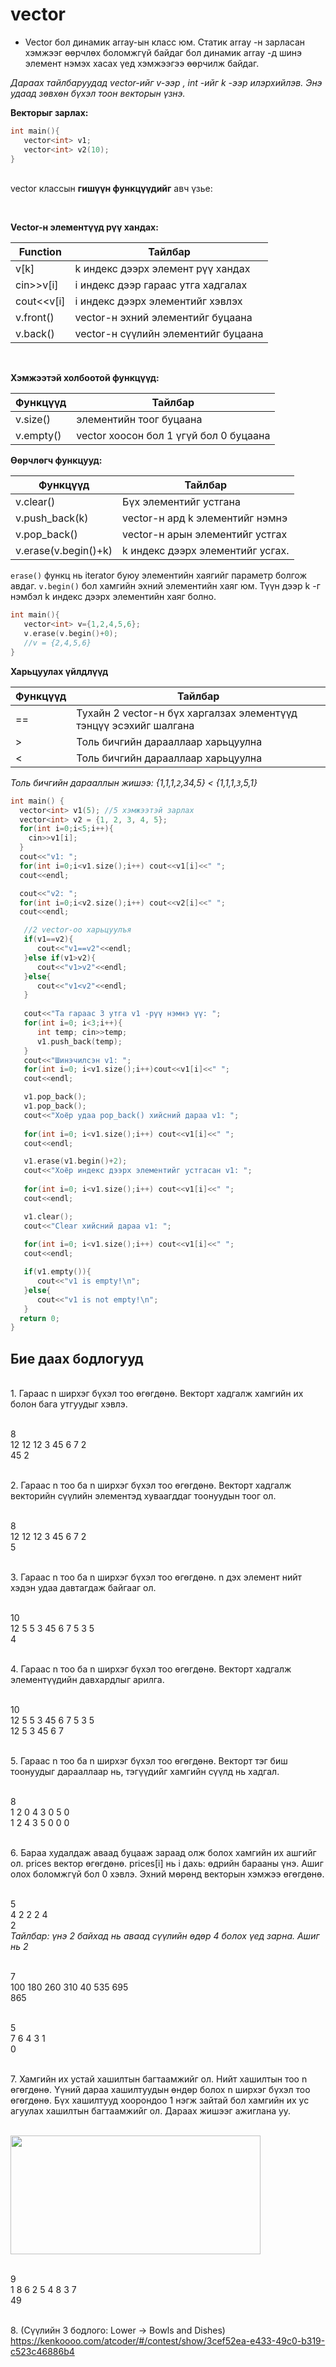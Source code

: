 # vector

- Vector бол динамик array-ын класс юм. Статик array -н зарласан хэмжээг өөрчлөх боломжгүй байдаг бол динамик array -д шинэ элемент нэмэх хасах үед хэмжээгээ өөрчилж байдаг. 
  

*Дараах тайлбаруудад vector-ийг v-ээр , int -ийг k -ээр илэрхийлэв. Энэ удаад зөвхөн бүхэл тоон векторын үзнэ.* 

**Векторыг зарлах:**
``` c++
int main(){
   vector<int> v1;
   vector<int> v2(10);
}
```


<br> vector классын **гишүүн функцүүдийг** авч үзье:

<br/>

**Vector-н элементүүд рүү хандах:** 

| Function|  Тайлбар  |
|------|-------| 
| v[k] |  k индекс дээрх элемент рүү хандах |
| cin>>v[i] |  i индекс дээр гараас утга хадгалах|
| cout<<v[i] |  i индекс дээрх элементийг хэвлэх |
|v.front()| vector-н эхний элементийг буцаана |
|v.back()|  vector-н сүүлийн элементийг буцаана |


<br/>

**Хэмжээтэй холбоотой функцүүд:**

| Функцүүд | Тайлбар|
|-----|-----|
|v.size()| элементийн тоог буцаана |
|v.empty()| vector хоосон бол 1 үгүй бол 0 буцаана|

**Өөрчлөгч функцууд:**

| Функцүүд | Тайлбар|
|-----|-----|
|v.clear()| Бүх элементийг устгана |
| v.push_back(k)|  vector-н ард k элементийг нэмнэ |
| v.pop_back()  |  vector-н арын элементийг устгах|
|v.erase(v.begin()+k)| k индекс дээрх элементийг усгах. |

`erase()` функц нь iterator буюу элементийн хаягийг параметр болгож авдаг. `v.begin()` бол хамгийн эхний элементийн хаяг юм. Түүн дээр k -г нэмбэл k индекс дээрх элементийн хаяг болно.
``` c++
int main(){
   vector<int> v={1,2,4,5,6};
   v.erase(v.begin()+0);
   //v = {2,4,5,6}
}
```

**Харьцуулах үйлдлүүд**

| Функцүүд | Тайлбар|
|-----|-----|
|==| Тухайн 2 vector-н бүх харгалзах элементүүд тэнцүү эсэхийг шалгана |
|>|  Толь бичгийн дарааллаар харьцуулна |
|<|  Толь бичгийн дарааллаар харьцуулна |

*Толь бичгийн дарааллын жишээ:  {1,1,1,`2`,34,5} < {1,1,1,`3`,5,1}*


``` c++
int main() {
  vector<int> v1(5); //5 хэмжээтэй зарлах
  vector<int> v2 = {1, 2, 3, 4, 5};
  for(int i=0;i<5;i++){
    cin>>v1[i];
  }
  cout<<"v1: ";
  for(int i=0;i<v1.size();i++) cout<<v1[i]<<" ";
  cout<<endl;

  cout<<"v2: ";
  for(int i=0;i<v2.size();i++) cout<<v2[i]<<" ";
  cout<<endl;

   //2 vector-оо харьцуулъя
   if(v1==v2){
      cout<<"v1==v2"<<endl;
   }else if(v1>v2){
      cout<<"v1>v2"<<endl;
   }else{
      cout<<"v1<v2"<<endl;
   }
   
   cout<<"Та гараас 3 утга v1 -рүү нэмнэ үү: ";
   for(int i=0; i<3;i++){
      int temp; cin>>temp;
      v1.push_back(temp);
   }
   cout<<"Шинэчилсэн v1: ";
   for(int i=0; i<v1.size();i++)cout<<v1[i]<<" ";
   cout<<endl;

   v1.pop_back();
   v1.pop_back();
   cout<<"Хоёр удаа pop_back() хийсний дараа v1: ";
   
   for(int i=0; i<v1.size();i++) cout<<v1[i]<<" ";
   cout<<endl;

   v1.erase(v1.begin()+2);
   cout<<"Хоёр индекс дээрх элементийг устгасан v1: ";
   
   for(int i=0; i<v1.size();i++) cout<<v1[i]<<" ";
   cout<<endl;

   v1.clear();
   cout<<"Clear хийсний дараа v1: ";
   
   for(int i=0; i<v1.size();i++) cout<<v1[i]<<" ";
   cout<<endl;

   if(v1.empty()){
      cout<<"v1 is empty!\n";
   }else{
      cout<<"v1 is not empty!\n";
   }
  return 0;
}
```

## Бие даах бодлогууд

<br/>1. Гараас n ширхэг бүхэл тоо өгөгдөнө. Векторт хадгалж хамгийн их болон бага утгуудыг хэвлэ.

<br/> 8
<br/> 12 12 12 3 45 6 7 2
<br/> 45 2

<br/>2. Гараас n тоо ба n ширхэг бүхэл тоо өгөгдөнө. Векторт хадгалж векторийн сүүлийн элементэд хуваагддаг тоонуудын тоог ол.

<br/> 8
<br/> 12 12 12 3 45 6 7 2 
<br/> 5

<br/>3. Гараас n тоо ба n ширхэг бүхэл тоо өгөгдөнө. n дэх элемент нийт хэдэн удаа давтагдаж байгааг ол.

<br/> 10
<br/> 12 5 5 3 45 6 7 5 3 5
<br/> 4

<br/>4. Гараас n тоо ба n ширхэг бүхэл тоо өгөгдөнө. Векторт хадгалж элементүүдийн давхардлыг арилга.

<br/> 10
<br/> 12 5 5 3 45 6 7 5 3 5
<br/> 12 5 3 45 6 7

<br/>5. Гараас n тоо ба n ширхэг бүхэл тоо өгөгдөнө. Векторт тэг биш тоонуудыг дарааллаар нь, тэгүүдийг хамгийн сүүлд нь хадгал.

<br/> 8
<br/> 1 2 0 4 3 0 5 0
<br/> 1 2 4 3 5 0 0 0

<br/>6. Бараа худалдаж аваад буцааж зараад олж болох хамгийн их ашгийг ол.
prices вектор өгөгдөнө. prices[i] нь i дахь: өдрийн барааны үнэ. Ашиг олох боломжгүй бол 0 хэвлэ. Эхний мөрөнд векторын хэмжээ өгөгдөнө.

<br/> 5
<br/> 4 2 2 2 4
<br/> 2
<br/>*Тайлбар: үнэ 2 байхад нь аваад сүүлийн өдөр 4 болох үед зарна. Ашиг нь 2*

<br/> 7
<br/> 100 180 260 310 40 535 695
<br/> 865


<br/> 5
<br/> 7 6 4 3 1
<br/> 0



<br/>7. Хамгийн их устай хашилтын багтаамжийг ол. Нийт хашилтын тоо n өгөгдөнө. Үүний дараа хашилтуудын өндөр болох n ширхэг бүхэл тоо өгөгдөнө. Бүх хашилтууд хоорондоо 1 нэгж зайтай бол хамгийн их ус агуулах хашилтын багтаамжийг ол. Дараах жишээг ажиглана уу.

<br><img src="pic/water.png" width="400" height="190" />

<br/> 9
<br/> 1 8 6 2 5 4 8 3 7
<br/> 49


<br>8. 
(Сүүлийн 3 бодлого: Lower -> Bowls and Dishes)<br>https://kenkoooo.com/atcoder/#/contest/show/3cef52ea-e433-49c0-b319-c523c46886b4 
 